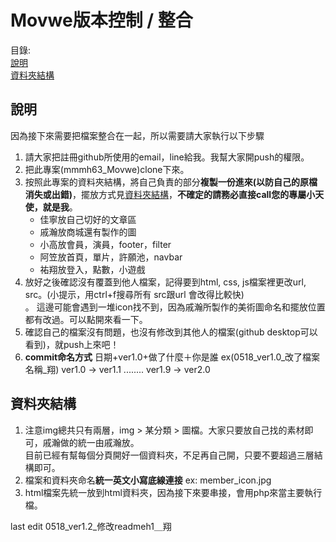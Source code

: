 # Movwe版本控制 / 整合
目錄: <br>
[說明](#說明)<br>
[資料夾結構](#資料夾結構)
## 說明
因為接下來需要把檔案整合在一起，所以需要請大家執行以下步驟<br>
1. 請大家把註冊github所使用的email，line給我。我幫大家開push的權限。
2. 把此專案(mmmh63_Movwe)clone下來。
3. 按照此專案的資料夾結構，將自己負責的部分**複製一份進來(以防自己的原檔消失或出錯)**，擺放方式見[資料夾結構](#資料夾結構)，**不確定的請務必直接call您的專屬小天使，就是我**。
   * 佳寧放自己切好的文章區
   * 戚瀚放商城還有製作的圖
   * 小高放會員，演員，footer，filter
   * 阿笠放首頁，單片，許願池，navbar
   * 祐翔放登入，點數，小遊戲
4. 放好之後確認沒有覆蓋到他人檔案，記得要到html, css, js檔案裡更改url, src。(小提示，用ctrl+f搜尋所有 src跟url 會改得比較快)<br>。
這邊可能會遇到一堆icon找不到，因為戚瀚所製作的美術圖命名和擺放位置都有改過。可以點開來看一下。
5. 確認自己的檔案沒有問題，也沒有修改到其他人的檔案(github desktop可以看到)，就push上來吧！
6. **commit命名方式** 日期+ver1.0+做了什麼＋你是誰 ex(0518_ver1.0_改了檔案名稱_翔)
ver1.0 -> ver1.1 ........ ver1.9 -> ver2.0

## 資料夾結構
1. 注意img總共只有兩層，img > 某分類 > 圖檔。大家只要放自己找的素材即可，戚瀚做的統一由戚瀚放。<br>
目前已經有幫每個分頁開好一個資料夾，不足再自己開，只要不要超過三層結構即可。
2. 檔案和資料夾命名**統一英文小寫底線連接** ex: member_icon.jpg
3. html檔案先統一放到html資料夾，因為接下來要串接，會用php來當主要執行檔。

last edit 0518_ver1.2_修改readmeh1＿翔
